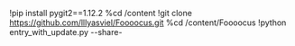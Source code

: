 !pip install pygit2==1.12.2
%cd /content
!git clone https://github.com/lllyasviel/Foooocus.git
%cd /content/Foooocus
!python entry_with_update.py --share- 
